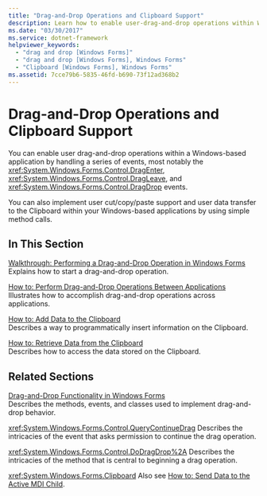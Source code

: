 ```yaml
---
title: "Drag-and-Drop Operations and Clipboard Support"
description: Learn how to enable user-drag-and-drop operations within Windows-based applications by handling a series of events.
ms.date: "03/30/2017"
ms.service: dotnet-framework
helpviewer_keywords:
  - "drag and drop [Windows Forms]"
  - "drag and drop [Windows Forms], Windows Forms"
  - "Clipboard [Windows Forms], Windows Forms"
ms.assetid: 7cce79b6-5835-46fd-b690-73f12ad368b2
---
```

# Drag-and-Drop Operations and Clipboard Support

You can enable user drag-and-drop operations within a Windows-based application by handling a series of events, most notably the <xref:System.Windows.Forms.Control.DragEnter>, <xref:System.Windows.Forms.Control.DragLeave>, and <xref:System.Windows.Forms.Control.DragDrop> events.

You can also implement user cut/copy/paste support and user data transfer to the Clipboard within your Windows-based applications by using simple method calls.

## In This Section

[Walkthrough: Performing a Drag-and-Drop Operation in Windows Forms](walkthrough-performing-a-drag-and-drop-operation-in-windows-forms.md)\
Explains how to start a drag-and-drop operation.

[How to: Perform Drag-and-Drop Operations Between Applications](how-to-perform-drag-and-drop-operations-between-applications.md)\
Illustrates how to accomplish drag-and-drop operations across applications.

[How to: Add Data to the Clipboard](how-to-add-data-to-the-clipboard.md)\
Describes a way to programmatically insert information on the Clipboard.

[How to: Retrieve Data from the Clipboard](how-to-retrieve-data-from-the-clipboard.md)\
Describes how to access the data stored on the Clipboard.

## Related Sections

[Drag-and-Drop Functionality in Windows Forms](../input-mouse/drag-and-drop.md)\
Describes the methods, events, and classes used to implement drag-and-drop behavior.

<xref:System.Windows.Forms.Control.QueryContinueDrag>
Describes the intricacies of the event that asks permission to continue the drag operation.

<xref:System.Windows.Forms.Control.DoDragDrop%2A>
Describes the intricacies of the method that is central to beginning a drag operation.

<xref:System.Windows.Forms.Clipboard>
Also see [How to: Send Data to the Active MDI Child](how-to-send-data-to-the-active-mdi-child.md).
